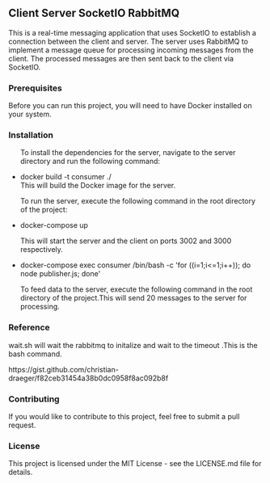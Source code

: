<h2> Client Server SocketIO RabbitMQ </h2>
<p> This is a real-time messaging application that uses SocketIO to establish a connection between the client and server. The server uses RabbitMQ to implement a message queue for processing incoming messages from the client. The processed messages are then sent back to the client via SocketIO.</p>

<h3>Prerequisites</h3>
Before you can run this project, you will need to have Docker installed on your system.

<h3> Installation</h3>

<ul>
<p> To install the dependencies for the server, navigate to the server directory and run the following command:</p>
 <li> docker build -t consumer ./  </li>
This will build the Docker image for the server.
  <p> To run the server, execute the following command in the root directory of the project:</p> 
 <li> docker-compose up  </li>
<p>  This will start the server and the client on ports 3002 and 3000 respectively.</p>

 <li> docker-compose exec consumer /bin/bash -c 'for ((i=1;i<=1;i++)); do node publisher.js; done'  </li>
  <p> To feed data to the server, execute the following command in the root directory of the project.This will send 20 messages to the server for processing. </p>

  </ul>
  
<h3>Reference</h3>
<p> wait.sh will wait the rabbitmq to initalize and wait to the timeout .This is the bash command.</p>
<a hred="https://gist.github.com/christian-draeger/f82ceb31454a38b0dc0958f8ac092b8f"> https://gist.github.com/christian-draeger/f82ceb31454a38b0dc0958f8ac092b8f</a>

<h3>Contributing </h3>
If you would like to contribute to this project, feel free to submit a pull request.

<h3> License</h3>
This project is licensed under the MIT License - see the LICENSE.md file for details.
